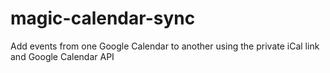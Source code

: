 # magic-calendar-sync
Add events from one Google Calendar to another using the private iCal link and Google Calendar API
